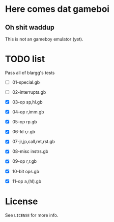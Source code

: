 Here comes dat gameboi
======================
Oh shit waddup
--------------

This is not an gameboy emulator (yet).

TODO list
=========

Pass all of blargg's tests
 - [ ] 01-special.gb
 - [ ] 02-interrupts.gb
 - [x] 03-op sp,hl.gb
 - [x] 04-op r,imm.gb
 - [x] 05-op rp.gb
 - [x] 06-ld r,r.gb
 - [x] 07-jr,jp,call,ret,rst.gb
 - [x] 08-misc instrs.gb
 - [x] 09-op r,r.gb
 - [x] 10-bit ops.gb
 - [x] 11-op a,(hl).gb


License
=======
See `LICENSE` for more info.
